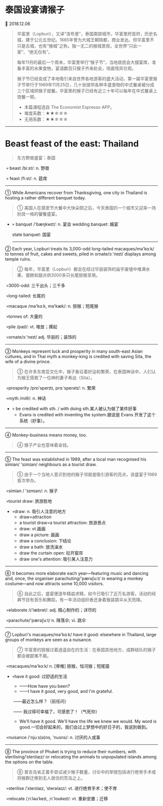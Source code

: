 # 泰国设宴请猴子

:date: 2018.12.06

> 华富里（Lopburi），又译“洛布里”，泰国南部城市，华富里府首府，历史名城，建于公元五世纪。1665年曾为大城王朝陪都，商业发达。但华富里不只是古城，也有“猴城”之称。独一无二的猴城景观，全世界“只此一家”、“绝无仅有”。
>
> 每年11月的最后一个周末，华富里举行“猴子节”，当地居民会大摆宴席，准备丰富的水果食物，宴请数百只猴子齐来赴会，场面怪异壮观。
>
> 猴子节已经变成了本地吸引来自世界各地游客的盛大活动，第一届华富里猴子节举行于1989年11月25日，几十张提供各种丰盛食物的中式餐桌被分成三个区域供猴子就餐。华富里的猴子已经有近三十年可以每年在中式餐桌上饱餐一顿。
>
> - 本篇课程选自 The Economist Espresso APP。
>- 难度系数：★★☆☆☆
> - 无用系数：★★☆☆☆



---



# Beast feast of the east: Thailand

> 东方野兽盛宴：泰国

​    💀 beast /biːst/: n. 野兽

​    💀 feast /fiːst/: n. 筵席

---

① While Americans recover from Thanksgiving, one city in Thailand is hosting a rather different banquet today.

> ① 美国人在感恩节大餐中大快朵颐之后，今天泰国的一个城市又迎来一场别具一格的饕餮盛宴。

- 💀 banquet /'bæŋkwɪt/: n. 宴会
  wedding banquet: 婚宴

  state banquet: 国宴

  ---

② Each year, Lopburi treats its 3,000-odd long-tailed macaques/mə'kɑːk/ to tonnes of fruit, cakes and sweets, piled in ornate/ɔː'neɪt/  displays among temple ruins.

> ② 每年，华富里（Lopburi）都会在经过华丽装饰的庙宇废墟中堆满水果、蛋糕和甜点供3000多只长尾猕猴享用。

​    💀3000-odd: 三千出头；三千多

​    💀long-tailed: 长尾的

​    💀macaque /mə'kɑːk, mə'kæk/: n. 猕猴；短尾猴

​    💀tonnes of: 大量的

​    💀pile /paɪl/: vt. 堆放；摞起

​    💀ornate/ɔː'neɪt/  adj. 华丽的；装饰的

---

③ Monkeys represent luck and prosperity in many south-east Asian cultures, and in Thai myth a monkey-king is credited with saving Sita, the wife of a divine prince.

> ③ 在许多东南亚文化中，猴子象征着好运和繁荣，在泰国神话中，人们认为猴王搭救了一位神的妻子希达（Sita）。

​    💀prosperity /prɒ'sperɪtɪ, prɑːˈsperətɪ/: n. 繁荣

​    💀myth /miθ/: n. 神话

- 💀 be credited with sth. / with doing sth.某人被认为做了某件好事
  - Evans is credited with inventing the system.据说是 Evans 开发了这个系统（好事）。

---

④ Monkey-business means money, too.

> ④ 猴子产业也意味着金钱。

---

⑤ The feast was established in 1989, after a local man recognised his simian/ 'sɪmɪən/ neighbours as a tourist draw.

> ⑤ 由于一个当地人意识到他的猴子邻居是吸引游客的亮点，该盛宴于1989首次举办。

​    💀simian / 'sɪmɪən/: n. 猴子

​    💀tourist draw: 旅游胜地

- 💀draw: n. 吸引人注意的地方
  - draw=attraction
  - a tourist draw=a tourist attraction: 旅游景点
  - draw: vt.画画
  - draw a picture: 画画
  - draw a conclusion: 下结论
  - draw a bath: 放洗澡水
  - draw the curtain open: 拉开窗帘
  - draw one's attention: 吸引某人注意力 

---

⑥ It becomes more elaborate each year—featuring music and dancing and, once, the organiser parachuting/'pærəʃuːt/ in wearing a monkey costume—and now attracts some 10,000 visitors.

> ⑥ 自此之后，盛宴便逐年精益求精，如今已吸引了近万名游客。活动的经典节目有音乐和舞蹈，有一年活动组织者还身着猴装跳伞从天而降。

​    💀elaborate /ɪ'læbrət/: adj. 精心制作的；详尽的

​    💀parachute/'pærəʃuːt/ n. 降落伞; vi. 跳伞

---

⑦ Lopburi's macaques/mə'kɑːk/  have it good: elsewhere in Thailand, large groups of monkeys are seen as a nuisance.

> ⑦ 华富里的猕猴过着逍遥自在的生活：在泰国其他地方，成群结队的猴子都会被鄙夷不屑。

​    💀macaques/mə'kɑːk/ n. [脊椎] 猕猴，恒河猴；短尾猿

- 💀have it good: 过舒适的生活
  - ——How have you been? 
  - ——I have it good, very good, and I'm grateful. 

  ​              ——最近怎么样？（前任问）

  ​     —— 我过得可幸福了，可感恩了！（气死你）

  - We'll have it good. We'll have the life we knew we would. My word is good.一切会好起来的，我们会过上梦想中的好日子的，我说到做到。

​    💀nuisance /'njuːs(ə)ns, 'nusns/: n. 讨厌的人或事

---

⑧ The province of Phuket is trying to reduce their numbers, with sterilising/ˈsterɪlaɪz/ or relocating the animals to unpopulated islands among the options on the table.

> ⑧ 普吉岛省正着手尝试减少猴子数量，讨论中的举措包括进行绝育手术或将猴群迁移到无人居住的荒岛之上。

​    💀sterilise /ˈsterɪlaɪz, ˈsterəlaɪz/: vt. 进行绝育手术；使不育

​    💀relocate /ˌriːləʊˈkeɪt, ˌriːˈloʊkeɪt/: vt. 重新安置；迁移
